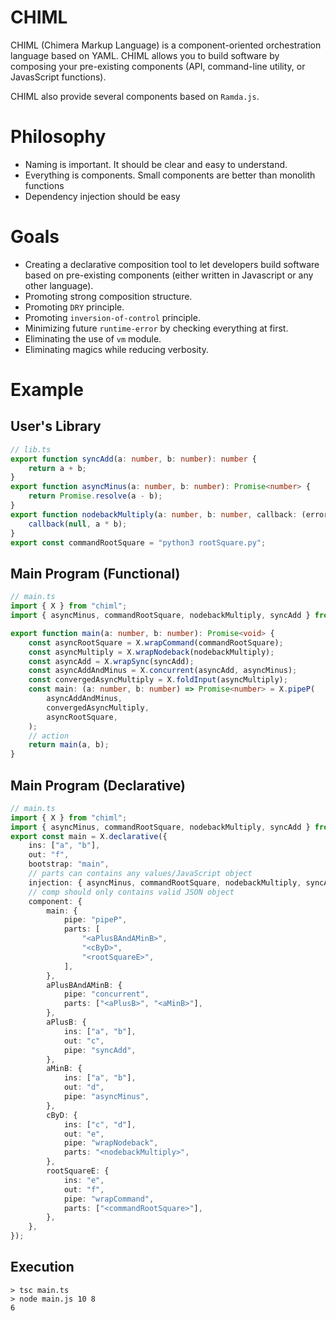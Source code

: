 # CHIML

CHIML (Chimera Markup Language) is a component-oriented orchestration language based on YAML. CHIML allows you to build software by composing your pre-existing components (API, command-line utility, or JavasScript functions). 

CHIML also provide several components based on `Ramda.js`.

# Philosophy

* Naming is important. It should be clear and easy to understand.
* Everything is components. Small components are better than monolith functions
* Dependency injection should be easy

# Goals

* Creating a declarative composition tool to let developers build software based on pre-existing components (either written in Javascript or any other language).
* Promoting strong composition structure.
* Promoting `DRY` principle.
* Promoting `inversion-of-control` principle.
* Minimizing future `runtime-error` by checking everything at first.
* Eliminating the use of `vm` module.
* Eliminating magics while reducing verbosity.

# Example

## User's Library

```typescript
// lib.ts
export function syncAdd(a: number, b: number): number {
    return a + b;
}
export function asyncMinus(a: number, b: number): Promise<number> {
    return Promise.resolve(a - b);
}
export function nodebackMultiply(a: number, b: number, callback: (error: Error, result: number) => void) {
    callback(null, a * b);
}
export const commandRootSquare = "python3 rootSquare.py";
```

## Main Program (Functional)

```typescript
// main.ts
import { X } from "chiml";
import { asyncMinus, commandRootSquare, nodebackMultiply, syncAdd } from "./lib";

export function main(a: number, b: number): Promise<void> {
    const asyncRootSquare = X.wrapCommand(commandRootSquare);
    const asyncMultiply = X.wrapNodeback(nodebackMultiply);
    const asyncAdd = X.wrapSync(syncAdd);
    const asyncAddAndMinus = X.concurrent(asyncAdd, asyncMinus);
    const convergedAsyncMultiply = X.foldInput(asyncMultiply);
    const main: (a: number, b: number) => Promise<number> = X.pipeP(
        asyncAddAndMinus,
        convergedAsyncMultiply,
        asyncRootSquare,
    );
    // action
    return main(a, b);
}
```

## Main Program (Declarative)

```typescript
// main.ts
import { X } from "chiml";
import { asyncMinus, commandRootSquare, nodebackMultiply, syncAdd } from "./lib";
export const main = X.declarative({
    ins: ["a", "b"],
    out: "f",
    bootstrap: "main",
    // parts can contains any values/JavaScript object
    injection: { asyncMinus, commandRootSquare, nodebackMultiply, syncAdd, ...X },
    // comp should only contains valid JSON object
    component: {
        main: {
            pipe: "pipeP",
            parts: [
                "<aPlusBAndAMinB>",
                "<cByD>",
                "<rootSquareE>",
            ],
        },
        aPlusBAndAMinB: {
            pipe: "concurrent",
            parts: ["<aPlusB>", "<aMinB>"],
        },
        aPlusB: {
            ins: ["a", "b"],
            out: "c",
            pipe: "syncAdd",
        },
        aMinB: {
            ins: ["a", "b"],
            out: "d",
            pipe: "asyncMinus",
        },
        cByD: {
            ins: ["c", "d"],
            out: "e",
            pipe: "wrapNodeback",
            parts: "<nodebackMultiply>",
        },
        rootSquareE: {
            ins: "e",
            out: "f",
            pipe: "wrapCommand",
            parts: ["<commandRootSquare>"],
        },
    },
});
```


## Execution

```
> tsc main.ts
> node main.js 10 8
6
```

